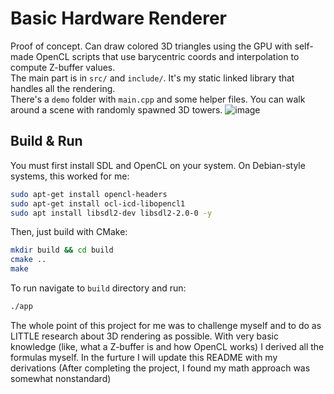# Basic Hardware Renderer
Proof of concept. Can draw colored 3D triangles using the GPU with self-made OpenCL scripts that use barycentric coords and interpolation to compute Z-buffer values. \
The main part is in ```src/``` and ```include/```. It's my static linked library that handles all the rendering.\
There's a ```demo``` folder with ```main.cpp``` and some helper files. You can walk around a scene with randomly spawned 3D towers.
![image](https://github.com/user-attachments/assets/35dde0e4-a13f-437c-a290-200cabee1cc4)
## Build & Run
You must first install SDL and OpenCL on your system. On Debian-style systems, this worked for me:
```bash
sudo apt-get install opencl-headers
sudo apt-get install ocl-icd-libopencl1
sudo apt install libsdl2-dev libsdl2-2.0-0 -y
```
Then, just build with CMake:
```bash
mkdir build && cd build
cmake ..
make
```
To run navigate to ```build``` directory and run:
```bash
./app
```
The whole point of this project for me was to challenge myself and to do as LITTLE research about 3D rendering as possible. With very basic knowledge (like, what a Z-buffer is and how OpenCL works) I derived all the formulas myself. In the furture I will update this README with my derivations (After completing the project, I found my math approach was somewhat nonstandard)
